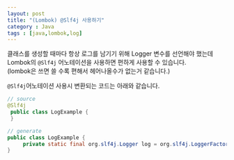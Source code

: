 ```yaml
---
layout: post
title: "(Lombok) @Slf4j 사용하기" 
category : Java
tags : [java,lombok,log]
---
```

클래스를 생성할 때마다 항상 로그를 남기기 위해 Logger 변수를 선언해야 했는데 Lombok의 `@Slf4j` 어노테이션을 사용하면 편하게 사용할 수 있습니다.   
(lombok은 쓰면 쓸 수록 편해서 헤어나올수가 없는거 같습니다.)

`@Slf4j`어노테이션 사용시 변환되는 코드는 아래와 같습니다.    

```java
// source
@Slf4j
 public class LogExample {
 }
```

```java
// generate
public class LogExample {
     private static final org.slf4j.Logger log = org.slf4j.LoggerFactory.getLogger(LogExample.class);
}
```

